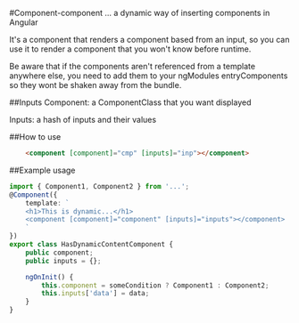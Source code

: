 #Component-component
... a dynamic way of inserting components in Angular

It's a component that renders a component based from an input, so you can use it to render a component that you won't know before runtime. 

Be aware that if the components aren't referenced from a template anywhere else, you need to add them to your ngModules entryComponents so they wont be shaken away from the bundle. 

##Inputs
Component: a ComponentClass that you want displayed 

Inputs: a hash of inputs and their values

##How to use
```html
    <component [component]="cmp" [inputs]="inp"></component>
```

##Example usage
```ts
import { Component1, Component2 } from '...';
@Component({
    template: `
    <h1>This is dynamic...</h1>
    <component [component]="component" [inputs]="inputs"></component>
    `
})
export class HasDynamicContentComponent {
	public component;
	public inputs = {};

	ngOnInit() {
        this.component = someCondition ? Component1 : Component2;
        this.inputs['data'] = data;
	}
}
```

